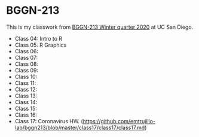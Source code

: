 # BGGN-213


This is my classwork from [BGGN-213 Winter quarter 2020](https://bioboot.github.io/bggn213_W20/) at UC San Diego.

- Class 04: Intro to R
- Class 05: R Graphics
- Class 06:
- Class 07:
- Class 08:
- Class 09:
- Class 10:
- Class 11:
- Class 12:
- Class 13:
- Class 14:
- Class 15:
- Class 16:
- Class 17: Coronavirus HW. (https://github.com/emtrujillo-lab/bggn213/blob/master/class17/class17/class17.md)



